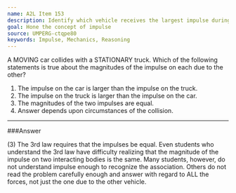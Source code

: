 ```yaml
---
name: A2L Item 153
description: Identify which vehicle receives the largest impulse during a collision.
goal: Hone the concept of impulse
source: UMPERG-ctqpe80
keywords: Impulse, Mechanics, Reasoning
---
```


A MOVING car collides with a STATIONARY truck.  Which of the following
statements is true about the magnitudes of the impulse on each due to
the other?

1. The impulse on the car is larger than the impulse on the truck.
2. The impulse on the truck is larger than the impulse on the car.
3. The magnitudes of the two impulses are equal.
4. Answer depends upon circumstances of the collision.




<hr/>

###Answer 

(3) The 3rd law requires that the impulses be equal. Even
students who understand the 3rd law have difficulty realizing that the
magnitude of the impulse on two interacting bodies is the same. Many
students, however, do not understand impulse enough to recognize the
association. Others do not read the problem carefully enough and answer
with regard to ALL the forces, not just the one due to the other
vehicle.

